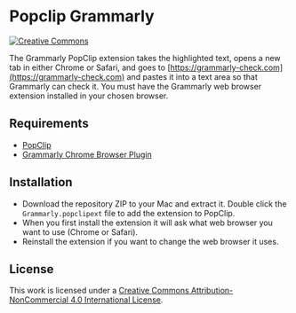 # Popclip Grammarly

[![Creative Commons](https://flat.badgen.net/badge/license/CC-BY-NC-4.0/orange)](https://creativecommons.org/licenses/by-nc/4.0/)

The Grammarly PopClip extension takes the highlighted text, opens a new tab in either Chrome or Safari, and goes to [https://grammarly-check.com](https://grammarly-check.com) and pastes it into a text area so that Grammarly can check it. You must have the Grammarly web browser extension installed in your chosen browser.

## Requirements

- [PopClip](https://pilotmoon.com/popclip/)
- [Grammarly Chrome Browser Plugin](http://grammarly.com)

## Installation

- Download the repository ZIP to your Mac and extract it. Double click the `Grammarly.popclipext` file to add the extension to PopClip.
- When you first install the extension it will ask what web browser you want to use (Chrome or Safari).
- Reinstall the extension if you want to change the web browser it uses.


## License

This work is licensed under a [Creative Commons Attribution-NonCommercial 4.0 International License](https://creativecommons.org/licenses/by-nc/4.0/).
